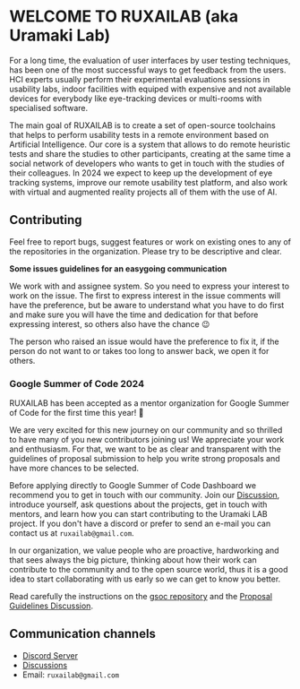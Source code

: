 # WELCOME TO RUXAILAB (aka Uramaki Lab)

For a long time, the evaluation of user interfaces by user testing techniques, has been one of the most successful ways to get feedback from the users. HCI experts usually perform their experimental evaluations sessions in usability labs, indoor facilities with equiped with expensive and not available devices for everybody like eye-tracking devices or multi-rooms with specialised software.

The main goal of RUXAILAB is to create a set of open-source toolchains that helps to perform usability tests in a remote environment based on Artificial Intelligence. Our core is a system that allows to do remote heuristic tests and share the studies to other participants, creating at the same time a social network of developers who wants to get in touch with the studies of their colleagues. In 2024 we expect to keep up the development of eye tracking systems, improve our remote usability test platform, and also work with virtual and augmented reality projects all of them with the use of AI.

## Contributing

Feel free to report bugs, suggest features or work on existing ones to any of the repositories in the organization. Please try to be descriptive and clear.

**Some issues guidelines for an easygoing communication**

We work with and assignee system. So you need to express your interest to work on the issue. The first to express interest in the issue comments will have the preference, but be aware to understand what you have to do first and make sure you will have the time and dedication for that before expressing interest, so others also have the chance :wink: 

The person who raised an issue would have the preference to fix it, if the person do not want to or takes too long to answer back, we open it for others.

### Google Summer of Code 2024

RUXAILAB has been accepted as a mentor organization for Google Summer of Code for the first time this year! 🎉

We are very excited for this new journey on our community and so thrilled to have many of you new contributors joining us! We appreciate your work and enthusiasm. For that, we want to be as clear and transparent with the guidelines of proposal submission to help you write strong proposals and have more chances to be selected.

Before applying directly to Google Summer of Code Dashboard we recommend you to get in touch with our community. Join our [Discussion](https://github.com/ruxailab/RUXAILAB/discussions), introduce yourself, ask questions about the projects, get in touch with mentors, and learn how you can start contributing to the Uramaki LAB project. If you don't have a discord or prefer to send an e-mail you can contact us at `ruxailab@gmail.com`.

In our organization, we value people who are proactive, hardworking and that sees always the big picture, thinking about how their work can contribute to the community and to the open source world, thus it is a good idea to start collaborating with us early so we can get to know you better.

Read carefully the instructions on the [gsoc repository](https://github.com/ruxailab/gsoc) and the [Proposal Guidelines Discussion](https://github.com/orgs/ruxailab/discussions/373).

## Communication channels

* [Discord Server](https://discord.gg/YnkDk9BNYK)
* [Discussions](https://github.com/ruxailab/RUXAILAB/discussions)
* Email: `ruxailab@gmail.com`
